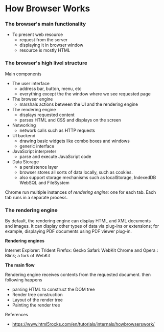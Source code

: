 # How Browser Works

### **The browser's main functionality**

- To present web resource
  - request from the server
  - displaying it in browser window
  - resource is mostly HTML

### **The browser's high livel structure**

Main components
- The user interface
  - address bar, button, menu, etc
  - everything except the the window where we see requested page
- The browser engine
  - marshals actions between the UI and the rendering engine
- The rendering engine
  - displays requested content
  - parses HTML and CSS and displays on the screen
- Networking
  - network calls such as HTTP requests
- UI backend
  - drawing basic widgets like combo boxes and windows
  - generic interface
- JavaScript interpreter
  - parse and execute JavaScript code
- Data Storage
  - a persistence layer
  - browser stores all sorts of data locally, such as cookies.
  - also support storage mechanisms such as localStorage, IndexedDB
  WebSQL and FileSystem

Chrome run multiple instances of _rendering engine:_ one for each tab.
Each tab runs in a separate process.

### **The rendering engine**

By default, the rendering engine can display HTML and XML documents
and images. It can display other types of data via plug-ins or extensions;
for example, displaying PDF documents using PDF viewer plug-in.

**Rendering engines**

Internet Explorer: Trident
Firefox: Gecko
Safari: WebKit
Chrome and Opera : Blink; a fork of WebKit

**The main flow**

Rendering engine receives contents from the requested document.
then following happens
- parsing HTML to construct the DOM tree
- Render tree construction
- Layout of the render tree
- Painting the render tree

References
- https://www.html5rocks.com/en/tutorials/internals/howbrowserswork/

